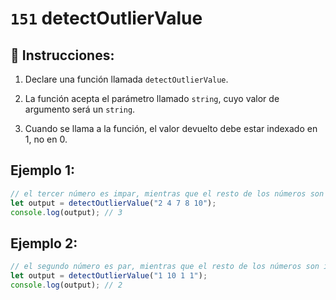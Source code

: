 # `151` detectOutlierValue

## 📝 Instrucciones:

1. Declare una función llamada `detectOutlierValue`.

2. La función acepta el parámetro llamado `string`, cuyo valor de argumento será un `string`.

3. Cuando se llama a la función, el valor devuelto debe estar indexado en 1, no en 0.

## Ejemplo 1:

```js
// el tercer número es impar, mientras que el resto de los números son pares
let output = detectOutlierValue("2 4 7 8 10"); 
console.log(output); // 3
```

## Ejemplo 2:

```js
// el segundo número es par, mientras que el resto de los números son impares
let output = detectOutlierValue("1 10 1 1");  
console.log(output); // 2
```
